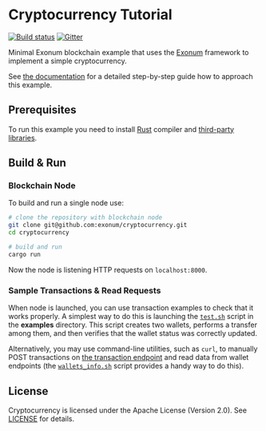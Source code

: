 # Cryptocurrency Tutorial

[![Build status][travis-image]][travis-url]
[![Gitter][gitter-image]][gitter-url]

[travis-image]: https://img.shields.io/travis/exonum/cryptocurrency.svg?style=flat-square
[travis-url]: https://travis-ci.org/exonum/cryptocurrency
[gitter-image]: https://img.shields.io/gitter/room/exonum/exonum.svg?style=flat-square
[gitter-url]: https://gitter.im/exonum/exonum

Minimal Exonum blockchain example that uses the [Exonum](https://github.com/exonum/exonum) framework
to implement a simple cryptocurrency.

See [the documentation](https://exonum.com/doc/get-started/create-service)
for a detailed step-by-step guide how to approach this example.

## Prerequisites

To run this example you need to install [Rust](https://www.rust-lang.org/en-US/)
compiler and [third-party libraries](http://exonum.com/doc/get-started/install/).

## Build & Run

### Blockchain Node

To build and run a single node use:

```sh
# clone the repository with blockchain node
git clone git@github.com:exonum/cryptocurrency.git
cd cryptocurrency

# build and run
cargo run
```

Now the node is listening HTTP requests on `localhost:8000`.

### Sample Transactions & Read Requests

When node is launched, you can use transaction examples to check that it works properly.
A simplest way to do this is launching the [`test.sh`](examples/test.sh)
script in the **examples** directory. This script creates two wallets, performs a transfer
among them, and then verifies that the wallet status was correctly updated.

Alternatively, you may use command-line utilities, such as `curl`, to manually POST transactions
on [the transaction endpoint](http://127.0.0.1:8000/api/services/cryptocurrency/v1/wallets/transaction)
and read data from wallet endpoints (the [`wallets_info.sh`](examples/wallets_info.sh) script
provides a handy way to do this).

## License

Cryptocurrency is licensed under the Apache License (Version 2.0). See [LICENSE](LICENSE) for details.
